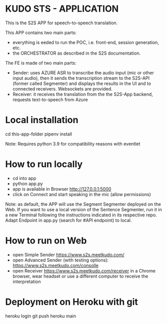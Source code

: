 # KUDO STS - APPLICATION

This is the S2S APP for speech-to-speech translation. 

This APP contains two main parts:

- everything is eeded to run the POC, i.e. front-end, session generation, etc.
- the ORCHESTRATOR as described in the S2S documentation.


The FE is made of two main parts:

- Sender: uses AZURE ASR to transcribe the audio input (mic or other input audio), then it sends the transcription stream to the S2S-API (former called Segmenter) and displays the results in the UI and to connected receivers. Websockets are provided. 
- Receiver: it receives the translation from the the S2S-App backend, requests text-to-speech from Azure

# Local installation

cd this-app-folder
pipenv install

Note: Requires python 3.9 for compatibility reasons with eventlet 

# How to run locally
- cd into app
- python app.py
- app is available in Browser http://127.0.0.1:5000
- click on Connect and start speaking in the mic (allow permissions)

Note: as default, the APP will use the Segment Segmenter deployed on the Web. If you want to use a local version of the Sentence Segmenter, run it in a new Terminal following the instructions indicated in its respective repo. Adapt Endpoint in app.py (search for #API endpoint) to local. 

# How to run on Web
- open Simple Sender https://www.s2s.meetkudo.com/
- open Advanced Sender (with testing options): https://www.s2s.meetkudo.com/consolle
- open Receiver https://www.s2s.meetkudo.com/receiver in a Chrome browser, wear headset or use a different computer to receive the interpretation

# Deployment on Heroku with git

heroku login
git push heroku main

 
